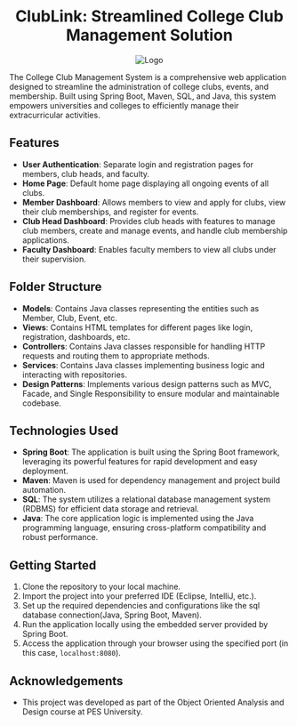 <h1 align="center">
  ClubLink: Streamlined College Club Management Solution
</h1>

<p align="center">
  <img src="https://github.com/Manoj-2702/College-Club-Management-System/assets/103581128/ce5e5f56-9397-47b0-9303-ec5db7532c76" alt="Logo" />
</p>

The College Club Management System is a comprehensive web application designed to streamline the administration of college clubs, events, and membership. Built using Spring Boot, Maven, SQL, and Java, this system empowers universities and colleges to efficiently manage their extracurricular activities.

## Features

- **User Authentication**: Separate login and registration pages for members, club heads, and faculty.
- **Home Page**: Default home page displaying all ongoing events of all clubs.
- **Member Dashboard**: Allows members to view and apply for clubs, view their club memberships, and register for events.
- **Club Head Dashboard**: Provides club heads with features to manage club members, create and manage events, and handle club membership applications.
- **Faculty Dashboard**: Enables faculty members to view all clubs under their supervision.

## Folder Structure

- **Models**: Contains Java classes representing the entities such as Member, Club, Event, etc.
- **Views**: Contains HTML templates for different pages like login, registration, dashboards, etc.
- **Controllers**: Contains Java classes responsible for handling HTTP requests and routing them to appropriate methods.
- **Services**: Contains Java classes implementing business logic and interacting with repositories.
- **Design Patterns**: Implements various design patterns such as MVC, Facade, and Single Responsibility to ensure modular and maintainable codebase.

## Technologies Used

- **Spring Boot**: The application is built using the Spring Boot framework, leveraging its powerful features for rapid development and easy deployment.
- **Maven**: Maven is used for dependency management and project build automation.
- **SQL**: The system utilizes a relational database management system (RDBMS) for efficient data storage and retrieval.
- **Java**: The core application logic is implemented using the Java programming language, ensuring cross-platform compatibility and robust performance.


## Getting Started

1. Clone the repository to your local machine.
2. Import the project into your preferred IDE (Eclipse, IntelliJ, etc.).
3. Set up the required dependencies and configurations like the sql database connection(Java, Spring Boot, Maven).
4. Run the application locally using the embedded server provided by Spring Boot.
5. Access the application through your browser using the specified port (in this case, `localhost:8080`).

## Acknowledgements

- This project was developed as part of the Object Oriented Analysis and Design course at PES University.
